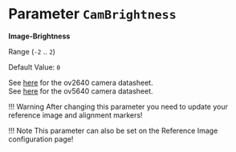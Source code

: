 # Parameter `CamBrightness`

**Image-Brightness**

Range (`-2` .. `2`)

Default Value: `0`

See [here](../datasheets/Camera.ov2640_ds_1.8_.pdf) for the ov2640 camera datasheet.<br>
See [here](../datasheets/OV5640_datasheet.pdf) for the ov5640 camera datasheet.

!!! Warning
    After changing this parameter you need to update your reference image and alignment markers!

!!! Note
    This parameter can also be set on the Reference Image configuration page!
